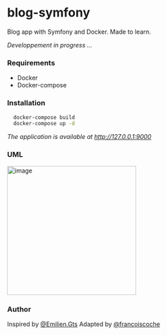 # blog-symfony
Blog app with Symfony and Docker. Made to learn.



*Developpement in progress ...*





### Requirements

- Docker
- Docker-compose

### Installation 

```bash
  docker-compose build
  docker-compose up -d
```

*The application is available at http://127.0.0.1:9000*

### UML

<img width="300" alt="image" src="https://user-images.githubusercontent.com/102531037/199531347-72f3cae7-ccbf-4ed9-9314-f77328479949.png">



### Author

Inspired by [@Emilien.Gts](https://gitlab.com/Emilien.Gts)
Adapted by [@francoiscoche](https://github.com/francoiscoche)
